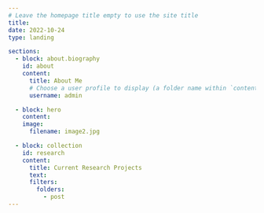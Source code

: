 ```yaml
---
# Leave the homepage title empty to use the site title
title:
date: 2022-10-24
type: landing

sections:
  - block: about.biography
    id: about
    content:
      title: About Me
      # Choose a user profile to display (a folder name within `content/authors/`)
      username: admin

  - block: hero
    content:
    image:
      filename: image2.jpg

  - block: collection
    id: research
    content:
      title: Current Research Projects
      text:
      filters:
        folders:
          - post
---
```

